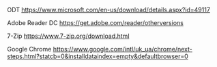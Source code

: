 ODT
https://www.microsoft.com/en-us/download/details.aspx?id=49117

Adobe Reader DC
https://get.adobe.com/reader/otherversions

7-Zip
https://www.7-zip.org/download.html

Google Chrome
https://www.google.com/intl/uk_ua/chrome/next-steps.html?statcb=0&installdataindex=empty&defaultbrowser=0
